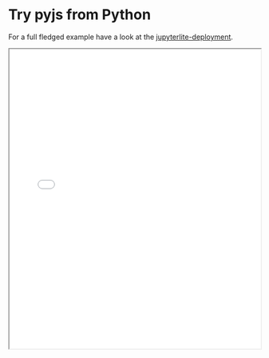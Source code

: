 # Try pyjs from Python 
For a full fledged example have a look at the [jupyterlite-deployment](../lite).
<iframe
  src="../lite/repl/index.html?kernel=xpython&theme=JLDracula&code=import pyjs"
  width="100%"
  height="600px"
></iframe>

